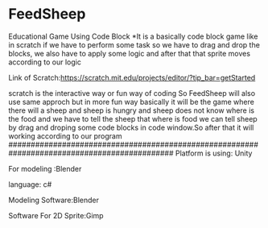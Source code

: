 # FeedSheep
Educational Game Using Code Block
*It is a basically code block game like in scratch if we have to perform some task
so we have to drag and drop the blocks, we also have to apply some logic and after that
that sprite moves according to our logic

Link of Scratch:https://scratch.mit.edu/projects/editor/?tip_bar=getStarted

scratch is the interactive way or fun way of coding
So FeedSheep will also use same approch but in more fun way basically it will be the game 
where there will a sheep and sheep is hungry and sheep does not know where is the food
and we have to tell the sheep that where is food we can tell sheep by drag and droping some 
code blocks in code window.So after that it will working according to our program
#############################################################################################
Platform is using: Unity

For modeling :Blender



language: c#  

Modeling Software:Blender

Software For 2D Sprite:Gimp
